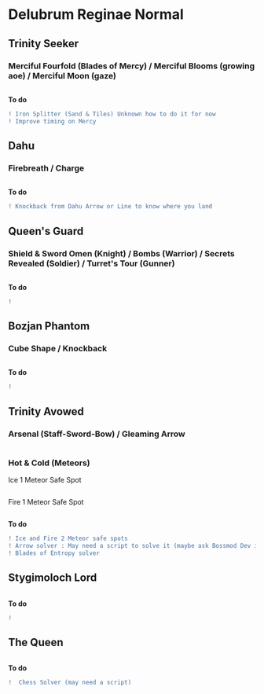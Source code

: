 # Delubrum Reginae Normal
## Trinity Seeker
### Merciful Fourfold (Blades of Mercy) / Merciful Blooms (growing aoe) / Merciful Moon (gaze)
```

```
**To do**
```diff
! Iron Splitter (Sand & Tiles) Unknown how to do it for now
! Improve timing on Mercy
```

## Dahu
### Firebreath / Charge
```

```
**To do**
```diff
! Knockback from Dahu Arrow or Line to know where you land
```

## Queen's Guard
### Shield & Sword Omen (Knight) / Bombs (Warrior) / Secrets Revealed (Soldier) / Turret's Tour (Gunner)
```

```
**To do**
```diff
!  
```
## Bozjan Phantom
### Cube Shape / Knockback
```

```
**To do**
```diff
!  
```
## Trinity Avowed
### Arsenal (Staff-Sword-Bow) / Gleaming Arrow
```

```
###  Hot & Cold (Meteors)
Ice 1 Meteor Safe Spot
```

```
Fire 1 Meteor Safe Spot
```

```
**To do**
```diff
! Ice and Fire 2 Meteor safe spots
! Arrow solver : May need a script to solve it (maybe ask Bossmod Dev if he could tell us)
! Blades of Entropy solver 
```

## Stygimoloch Lord
```

```
**To do**
```diff
!  
```

## The Queen
```

```
**To do**
```diff
!  Chess Solver (may need a script)
```
